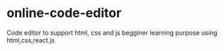 # online-code-editor
Code editor to support html, css and js begginer learning purpose using html,css,react.js
